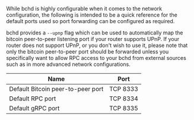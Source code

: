 While bchd is highly configurable when it comes to the network configuration,
the following is intended to be a quick reference for the default ports used so
port forwarding can be configured as required.

bchd provides a `--upnp` flag which can be used to automatically map the bitcoin
peer-to-peer listening port if your router supports UPnP.  If your router does
not support UPnP, or you don't wish to use it, please note that only the bitcoin
peer-to-peer port should be forwarded unless you specifically want to allow RPC
access to your bchd from external sources such as in more advanced network
configurations.

|Name|Port|
|----|----|
|Default Bitcoin peer-to-peer port|TCP 8333|
|Default RPC port|TCP 8334|
|Default gRPC port|TCP 8335|